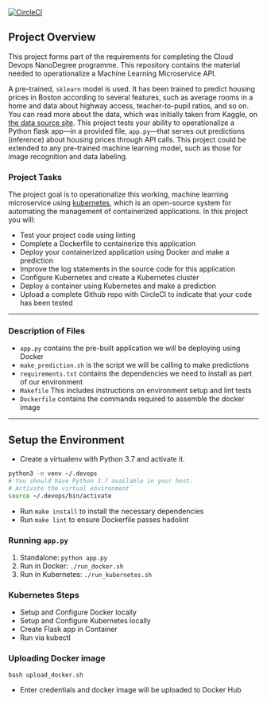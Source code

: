 [![CircleCI](https://dl.circleci.com/status-badge/img/gh/McphylT/UdacityProj4/tree/main.svg?style=svg)](https://dl.circleci.com/status-badge/redirect/gh/McphylT/UdacityProj4/tree/main)

## Project Overview

This project forms part of the requirements for completing the Cloud Devops NanoDegree programme.
This repository contains the material needed to operationalize a Machine Learning Microservice API. 

A pre-trained, `sklearn` model is used. It has been trained to predict housing prices in Boston according to several features, such as average rooms in a home and data about highway access, teacher-to-pupil ratios, and so on. You can read more about the data, which was initially taken from Kaggle, on [the data source site](https://www.kaggle.com/c/boston-housing). This project tests your ability to operationalize a Python flask app—in a provided file, `app.py`—that serves out predictions (inference) about housing prices through API calls. This project could be extended to any pre-trained machine learning model, such as those for image recognition and data labeling.

### Project Tasks

The project goal is to operationalize this working, machine learning microservice using [kubernetes](https://kubernetes.io/), which is an open-source system for automating the management of containerized applications. In this project you will:
* Test your project code using linting
* Complete a Dockerfile to containerize this application
* Deploy your containerized application using Docker and make a prediction
* Improve the log statements in the source code for this application
* Configure Kubernetes and create a Kubernetes cluster
* Deploy a container using Kubernetes and make a prediction
* Upload a complete Github repo with CircleCI to indicate that your code has been tested


---

### Description of Files
* `app.py` contains the pre-built application we will be deploying using Docker
* `make_prediction.sh` is the script we will be calling to make predictions
* `requirements.txt` contains the dependencies we need to install as part of our environment
* `Makefile` This includes instructions on environment setup and lint tests
* `Dockerfile` contains the commands required to assemble the docker image


---

## Setup the Environment

* Create a virtualenv with Python 3.7 and activate it. 
```bash
python3 -m venv ~/.devops
# You should have Python 3.7 available in your host. 
# Activate the virtual environment`
source ~/.devops/bin/activate
```
* Run `make install` to install the necessary dependencies
* Run `make lint` to ensure Dockerfile passes hadolint

### Running `app.py`

1. Standalone:  `python app.py`
2. Run in Docker:  `./run_docker.sh`
3. Run in Kubernetes:  `./run_kubernetes.sh`

### Kubernetes Steps

* Setup and Configure Docker locally
* Setup and Configure Kubernetes locally
* Create Flask app in Container
* Run via kubectl

### Uploading Docker image

`bash upload_docker.sh`
* Enter credentials and docker image will be uploaded to Docker Hub
